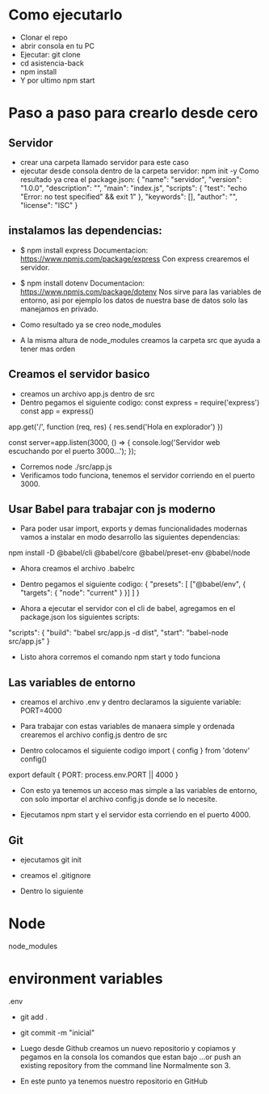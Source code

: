# Como ejecutarlo
- Clonar el repo 
- abrir consola en tu PC
- Ejecutar: git clone <Pegar lo clonado>
- cd asistencia-back
- npm install
- Y por ultimo npm start 


# Paso a paso para crearlo desde cero

## Servidor 

- crear una carpeta llamado servidor para este caso
- ejecutar desde consola dentro de la carpeta servidor: npm init -y
Como resultado ya crea el package.json:
{
  "name": "servidor",
  "version": "1.0.0",
  "description": "",
  "main": "index.js",
  "scripts": {
    "test": "echo \"Error: no test specified\" && exit 1"
  },
  "keywords": [],
  "author": "",
  "license": "ISC"
}

## instalamos las dependencias:
- $ npm install express
Documentacion: https://www.npmjs.com/package/express
Con express crearemos el servidor.

- $ npm install dotenv
Documentacion: https://www.npmjs.com/package/dotenv
Nos sirve para las variables de entorno, asi por ejemplo los datos de nuestra base de datos solo las manejamos en privado.

- Como resultado ya se creo node_modules
- A la misma altura de node_modules creamos la carpeta src que ayuda a tener mas orden

## Creamos el servidor basico
- creamos un archivo app.js dentro de src
- Dentro pegamos el siguiente codigo:
const express = require('express')
const app = express()
 
app.get('/', function (req, res) {
  res.send('Hola en explorador')
})
 
const server=app.listen(3000, () => {
  console.log('Servidor web escuchando por el puerto 3000...');
});

- Corremos node ./src/app.js
- Verificamos todo funciona, tenemos el servidor corriendo en el puerto 3000.


## Usar Babel para trabajar con js moderno
- Para poder usar import, exports y demas funcionalidades modernas vamos a instalar en modo desarrollo las siguientes dependencias:

npm install -D @babel/cli @babel/core @babel/preset-env @babel/node

- Ahora creamos el archivo .babelrc
- Dentro pegamos el siguiente codigo:
{
  "presets": [
    ["@babel/env", {
      "targets": {
        "node": "current"
      }
    }]
  ]
}

- Ahora a ejecutar el servidor con el cli de babel, agregamos en el package.json los siguientes scripts:

"scripts": {
    "build": "babel src/app.js -d dist",
     "start": "babel-node src/app.js"
   }

- Listo ahora corremos el comando npm start y todo funciona

## Las variables de entorno

- creamos el archivo .env
y dentro declaramos la siguiente variable:
PORT=4000

- Para trabajar con estas variables de manaera simple y ordenada crearemos el archivo config.js dentro de src

- Dentro colocamos el siguiente codigo
import { config } from 'dotenv'
config()

export default {
  PORT: process.env.PORT || 4000
}

- Con esto ya tenemos un acceso mas simple a las variables de entorno, con solo importar el archivo config.js donde se lo necesite.

- Ejecutamos npm start y el servidor esta corriendo en el puerto 4000.

## Git

- ejecutamos git init



- creamos el .gitignore 
- Dentro lo siguiente
# Node
node_modules

# environment variables
.env

- git add .
- git commit -m "inicial"

- Luego desde Github creamos un nuevo repositorio
y copiamos y pegamos en la consola los comandos que estan bajo 
…or push an existing repository from the command line
Normalmente son 3.

- En este punto ya tenemos nuestro repositorio en GitHub








